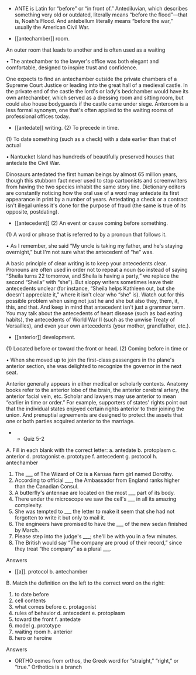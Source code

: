 - ANTE is Latin for “before” or “in front of.” Antediluvian,  which  describes  something  very  old  or
outdated, literally means “before the flood”—that is, Noah's Flood. And antebellum literally means
“before the war,” usually the American Civil War.

- [[antechamber]] 
room. 

 An outer room that leads to another and is often used as a waiting

• The antechamber to the lawyer's office was both elegant and comfortable, designed to inspire trust
and confidence. 

One  expects  to  find  an  antechamber  outside  the  private  chambers  of  a  Supreme  Court  Justice  or
leading  into  the  great  hall  of  a  medieval  castle.  In  the  private  end  of  the  castle  the  lord's  or  lady's
bedchamber would have its own antechamber, which served as a dressing room and sitting room, but
could also house bodyguards if the castle came under siege. Anteroom is a less formal synonym, one
that's often applied to the waiting rooms of professional offices today.

- [[antedate]] 
writing. (2) To precede in time. 

 (1) To date something (such as a check) with a date earlier than that of actual

• Nantucket Island has hundreds of beautifully preserved houses that antedate the Civil War. 

Dinosaurs antedated the first human beings by almost 65 million years, though this stubborn fact never
used to stop cartoonists and screenwriters from having the two species inhabit the same story line.
Dictionary  editors  are  constantly  noticing  how  the  oral  use  of  a  word  may  antedate  its  first
appearance in print by a number of years. Antedating a check or a contract isn't illegal unless it's done
for the purpose of fraud (the same is true of its opposite, postdating).

- [[antecedent]] 
(2) An event or cause coming before something. 

 (1) A word or phrase that is referred to by a pronoun that follows it.

• As I remember, she said “My uncle is taking my father, and he's staying overnight,” but I'm not sure
what the antecedent of “he” was. 

A basic principle of clear writing is to keep your antecedents clear. Pronouns are often used in order
not to repeat a noun (so instead of saying “Sheila turns 22 tomorrow, and Sheila is having a party,”
we  replace  the  second  “Sheila”  with  “she”).  But  sloppy  writers  sometimes  leave  their  antecedents
unclear (for instance, “Sheila helps Kathleen out, but she doesn't appreciate it,” where it isn't clear
who “she” is). Watch out for this possible problem when using not just he and she but also they, them,
it, this, and that. And keep in mind that antecedent isn't just a grammar term. You may talk about the
antecedents of heart disease (such as bad eating habits), the antecedents of World War II (such as the
unwise Treaty of Versailles), and even your own antecedents (your mother, grandfather, etc.).

- [[anterior]] 
development. 

 (1) Located before or toward the front or head. (2) Coming before in time or

•  When  she  moved  up  to  join  the  first-class  passengers  in  the  plane's  anterior  section,  she  was
delighted to recognize the governor in the next seat. 

Anterior  generally  appears  in  either  medical  or  scholarly  contexts.  Anatomy  books  refer  to  the
anterior  lobe  of  the  brain,  the  anterior  cerebral  artery,  the  anterior  facial  vein,  etc.  Scholar  and
lawyers may use anterior to mean “earlier in time or order.” For example, supporters of states' rights
point  out  that  the  individual  states  enjoyed  certain  rights  anterior  to  their  joining  the  union.  And
prenuptial agreements are designed to protect the assets that one or both parties acquired anterior to
the marriage.

- - Quiz 5-2

A. Fill in each blank with the correct letter:
a. antedate
b. protoplasm
c. anterior
d. protagonist
e. prototype
f. antecedent
g. protocol
h. antechamber
1. The ___ of The Wizard of Oz is a Kansas farm girl named Dorothy.
2. According to official ___, the Ambassador from England ranks higher than the Canadian Consul.
3. A butterfly's antennae are located on the most ___ part of its body.
4. There under the microscope we saw the cell's ___ in all its amazing complexity.
5. She was tempted to ___ the letter to make it seem that she had not forgotten to write it but only to
mail it.
6. The engineers have promised to have the ___ of the new sedan finished by March.
7. Please step into the judge's ___; she'll be with you in a few minutes.
8. The British would say “The company are proud of their record,” since they treat “the company” as
a plural ___.

Answers

- [[a]]. protocol
b. antechamber

B. Match the definition on the left to the correct word on the right:
1. to date before
2. cell contents
3. what comes before c. protagonist
4. rules of behavior d. antecedent
e. protoplasm
5. toward the front
f. antedate
6. model
g. prototype
7. waiting room
h. anterior
8. hero or heroine

Answers

- ORTHO comes from orthos, the Greek word for “straight,” “right,” or “true.” Orthotics is a branch
